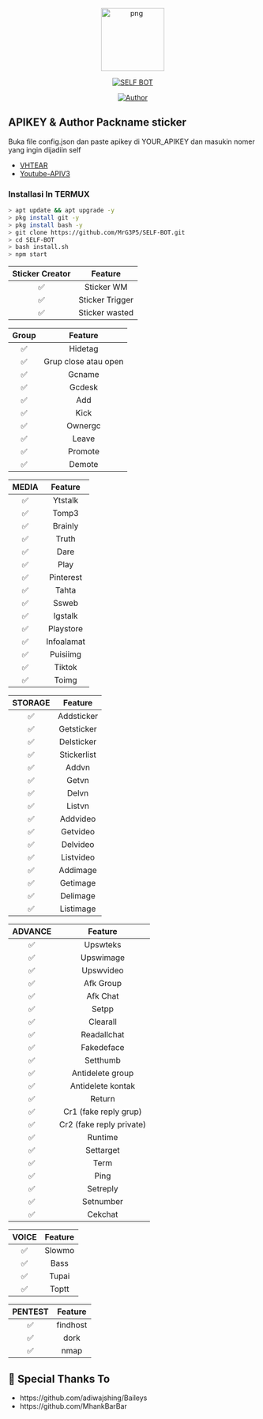 <p align="center">
<img src="https://g.top4top.io/p_1888lawbj1.png" alt="png" width="128" height="128"/>
</p>
<p align="center">
<a href="#"><img title="SELF BOT" src="https://img.shields.io/badge/SELF BOT-green?colorA=%23ff0000&colorB=%23017e40&style=for-the-badge"></a>
</p>
<p align="center">
<a href="https://github.com/MrG3P5"><img title="Author" src="https://img.shields.io/badge/Author-X MrG3P5-red.svg?style=for-the-badge&logo=github"></a>
</p>

## APIKEY & Author Packname sticker
Buka file config.json dan paste apikey di YOUR_APIKEY dan masukin nomer yang ingin dijadiin self
- [VHTEAR](https://api.vhtear.com)
- [Youtube-APIV3](https://www.youtube.com/watch?v=TE66McLMMEw)

### Installasi In TERMUX

```bash
> apt update && apt upgrade -y
> pkg install git -y
> pkg install bash -y
> git clone https://github.com/MrG3P5/SELF-BOT.git
> cd SELF-BOT
> bash install.sh
> npm start
```

| Sticker Creator |                Feature           |
| :-----------: | :--------------------------------: |
|       ✅       | Sticker WM                        |
|       ✅       | Sticker Trigger                   |
|       ✅       | Sticker wasted                   |

| Group |                     Feature                |
| :------------: | :---------------------------------------------: |
|       ✅        |  Hidetag               |
|       ✅        |  Grup close atau open       |
|       ✅        |  Gcname          |
|       ✅        |  Gcdesk       |
|       ✅        |  Add              |
|       ✅        |  Kick              |
|       ✅        |  Ownergc              |
|       ✅        |  Leave              |
|       ✅        |  Promote              |
|       ✅        |  Demote              |

| MEDIA |                     Feature                |
| :------------: | :---------------------------------------------: |
|       ✅        |  Ytstalk              |
|       ✅        |  Tomp3              |
|       ✅        |  Brainly              |
|       ✅        |  Truth              |
|       ✅        |  Dare              |
|       ✅        |  Play              |
|       ✅        |  Pinterest              |
|       ✅        |  Tahta              |
|       ✅        |  Ssweb              |
|       ✅        |  Igstalk              |
|       ✅        |  Playstore              |
|       ✅        |  Infoalamat              |
|       ✅        |  Puisiimg              |
|       ✅        |  Tiktok              |
|       ✅        |  Toimg              |

| STORAGE |                     Feature                |
| :------------: | :---------------------------------------------: |
|       ✅        |  Addsticker             |
|       ✅        |  Getsticker             |
|       ✅        |  Delsticker             |
|       ✅        |  Stickerlist             |
|       ✅        |  Addvn             |
|       ✅        |  Getvn             |
|       ✅        |  Delvn             |
|       ✅        |  Listvn             |
|       ✅        |  Addvideo             |
|       ✅        |  Getvideo             |
|       ✅        |  Delvideo             |
|       ✅        |  Listvideo             |
|       ✅        |  Addimage             |
|       ✅        |  Getimage             |
|       ✅        |  Delimage             |
|       ✅        |  Listimage             |

| ADVANCE |                     Feature                |
| :------------: | :---------------------------------------------: |
|       ✅        |  Upswteks        |
|       ✅        |  Upswimage        |
|       ✅        |  Upswvideo        |
|       ✅        |  Afk Group        |
|       ✅        |  Afk Chat        |
|       ✅        |  Setpp             |
|       ✅        |  Clearall             |
|       ✅        |  Readallchat             |
|       ✅        |  Fakedeface             |
|       ✅        |  Setthumb             |
|       ✅        |  Antidelete group             |
|       ✅        |  Antidelete kontak             |
|       ✅        |  Return             |
|       ✅        |  Cr1 (fake reply grup)             |
|       ✅        |  Cr2 (fake reply private)             |
|       ✅        |  Runtime             |
|       ✅        |  Settarget             |
|       ✅        |  Term             |
|       ✅        |  Ping             |
|       ✅        |  Setreply             |
|       ✅        |  Setnumber             |
|       ✅        |  Cekchat             |

| VOICE |                     Feature                |
| :------------: | :---------------------------------------------: |
|       ✅        |  Slowmo             |
|       ✅        |  Bass             |
|       ✅        |  Tupai             |
|       ✅        |  Toptt             |

| PENTEST |                     Feature                |
| :------------: | :---------------------------------------------: |
|       ✅        |  findhost             |
|       ✅        |  dork             |
|       ✅        |  nmap             |


## 🙏 Special Thanks To
<ul>
<li>https://github.com/adiwajshing/Baileys<br>
<li>https://github.com/MhankBarBar<br>
</li>
